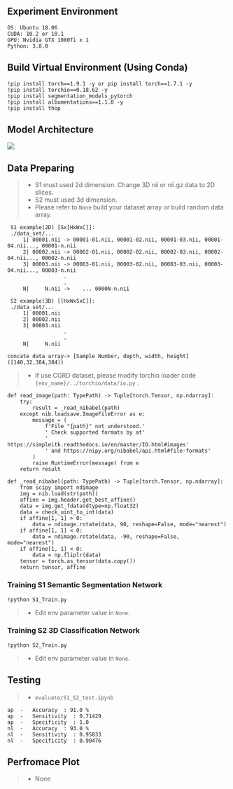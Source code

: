 ## Experiment Environment

```
OS: Ubuntu 18.06
CUDA: 10.2 or 10.1
GPU: Nvidia GTX 1080Ti x 1
Python: 3.8.0
```
## Build Virtual Environment (Using Conda)

```
!pip install torch==1.9.1 -y or pip install torch==1.7.1 -y
!pip install torchio==0.18.62 -y
!pip install segmentation_models_pytorch
!pip install albumentations==1.1.0 -y
!pip install thop
```
## Model Architecture
<img src='https://github.com/IlikeBB/F3DD/blob/main/plot_results/%E6%9E%B6%E6%A7%8B%E5%9C%96.jpg'>

## Data Preparing
> * S1 must used 2d dimension. Change 3D nii or nii.gz data to 2D slices.
> * S2 must used 3d dimension.
> * Please refer to `None` build your dataset array or build random data array.
```
 S1 example(2D) [Sx[HxWxC]]:
 ./data_set/...
     1| 00001.nii -> 00001-01.nii, 00001-02.nii, 00001-03.nii, 00001-04.nii..., 00001-n.nii 
     2| 00002.nii -> 00002-01.nii, 00002-02.nii, 00002-03.nii, 00002-04.nii..., 00002-n.nii 
     3| 00003.nii -> 00003-01.nii, 00003-02.nii, 00003-03.nii, 00003-04.nii..., 00003-n.nii 
                  .
                  .
     N|     N.nii ->    ... 0000N-n.nii 
```
```
 S2 example(3D) [[HxWxSxC]]:
 ./data_set/...
     1| 00001.nii
     2| 00002.nii
     3| 00003.nii
                  .
                  .
     N|     N.nii 
```
```
concate data array-> [Sample Number, depth, width, height] ([140,32,384,384])
```
> * If use CGRD dataset, please modify torchio loader code  `{env_name}/../torchio/data/io.py` .
```
def read_image(path: TypePath) -> Tuple[torch.Tensor, np.ndarray]:
    try:
        result = _read_nibabel(path)
    except nib.loadsave.ImageFileError as e:
        message = (
            f'File "{path}" not understood.'
            ' Check supported formats by at'
            ' https://simpleitk.readthedocs.io/en/master/IO.html#images'
            ' and https://nipy.org/nibabel/api.html#file-formats'
        )
        raise RuntimeError(message) from e
    return result
```
```
def _read_nibabel(path: TypePath) -> Tuple[torch.Tensor, np.ndarray]:
    from scipy import ndimage
    img = nib.load(str(path))
    affine = img.header.get_best_affine()
    data = img.get_fdata(dtype=np.float32)
    data = check_uint_to_int(data)
    if affine[1, 1] > 0:
        data = ndimage.rotate(data, 90, reshape=False, mode="nearest")
    if affine[1, 1] < 0:
        data = ndimage.rotate(data, -90, reshape=False, mode="nearest")
    if affine[1, 1] < 0:                 
        data = np.fliplr(data)    
    tensor = torch.as_tensor(data.copy())
    return tensor, affine
```

### Training S1 Semantic Segmentation Network
```
!python S1_Train.py
```
> * Edit env parameter value in `None`.

### Training S2 3D Classification Network

```
!python S2_Train.py
```
> * Edit env parameter value in `None`.

## Testing
> * `evaluate/S1_S2_test.ipynb`
```
ap  -   Accuracy  : 91.0 %
ap  -   Sensitivity  : 0.71429
ap  -   Specificity  : 1.0
nl  -   Accuracy  : 93.0 %
nl  -   Sensitivity  : 0.95833
nl  -   Specificity  : 0.90476
```
## Perfromace Plot
> * None
